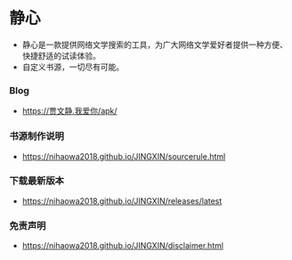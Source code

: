 # 静心
- 静心是一款提供网络文学搜索的工具，为广大网络文学爱好者提供一种方便、快捷舒适的试读体验。
- 自定义书源，一切尽有可能。
### Blog
- https://贾文静.我爱你/apk/

### 书源制作说明
- https://nihaowa2018.github.io/JINGXIN/sourcerule.html

### 下载最新版本
- https://nihaowa2018.github.io/JINGXIN/releases/latest

### 免责声明
- https://nihaowa2018.github.io/JINGXIN/disclaimer.html
